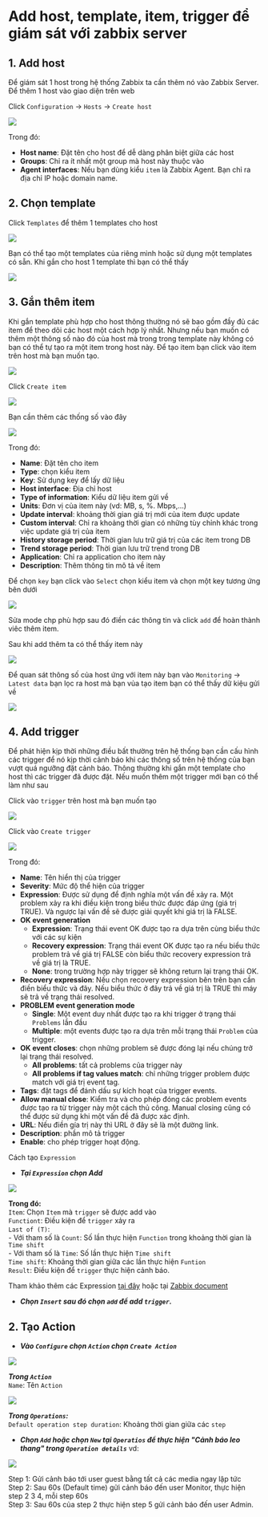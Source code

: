 # Add host, template, item, trigger để giám sát với zabbix server

## 1. Add host
Để giám sát 1 host trong hệ thống Zabbix ta cần thêm nó vào Zabbix Server. Để thêm 1 host vào giao diện trên web

Click `Configuration` -> `Hosts` -> `Create host`

<img src=https://i.imgur.com/Uu01nQX.png>

Trong đó: 
 * **Host name**: Đặt tên cho host để dễ dàng phân biệt giữa các host
 * **Groups**: Chỉ ra ít nhất một group mà host này thuộc vào
 * **Agent interfaces**: Nếu bạn dùng kiểu `item` là Zabbix Agent. Bạn chỉ ra địa chỉ IP hoặc domain name. 

## 2. Chọn template

Click `Templates` để thêm 1 templates cho host

<img src=https://i.imgur.com/dRN1jZ6.png>

Bạn có thể tạo một templates của riêng mình hoặc sử dụng một templates có sẵn. Khi gắn cho host 1 template thì bạn có thể thấy 

<img src=https://i.imgur.com/SFCrU4s.png>

## 3. Gắn thêm item

Khi gắn template phù hợp cho host thông thường nó sẽ bao gồm đầy đủ các item để theo dõi các host một cách hợp lý nhất. Nhưng nếu bạn muốn có thêm một thông số nào đó của host mà trong trong template này không có bạn có thể tự tạo ra một item trong host này. Để tạo item bạn click vào item trên host mà bạn muốn tạo.

<img src=https://i.imgur.com/Wv8hGEu.png>

Click `Create item`

<img src=https://i.imgur.com/QcsXvxs.png>

Bạn cần thêm các thống số vào đây

<img src=https://i.imgur.com/Saq0V3k.png>

Trong đó:

 * **Name**: Đặt tên cho item
 * **Type**: chọn kiểu item 
 * **Key**: Sử dụng key để lấy dữ liệu
 * **Host interface**: Địa chỉ host
 * **Type of information**: Kiểu dữ liệu item gửi về
 * **Units**: Đơn vị của item này (vd: MB, s, %. Mbps,...)
 * **Update interval**: khoảng thời gian giá trị mới của item được update
 * **Custom interval**: Chỉ ra khoảng thời gian có những tùy chỉnh khác trong việc update giá trị của item
 * **History storage period**: Thời gian lưu trữ giá trị của các item trong DB
 * **Trend storage period**: Thời gian lưu trữ trend trong DB
 * **Application**: Chỉ ra application cho item này
 * **Description**: Thêm thông tin mô tả về item

Để chọn `key` bạn click vào `Select` chọn kiểu item và chọn một key tương ứng bên dưới

<img src=https://i.imgur.com/EAC0ocu.png>

Sửa mode chp phù hợp sau đó điền các thông tin và click `add` để hoàn thành viêc thêm item.

Sau khi add thêm ta có thể thấy item này

<img src=https://i.imgur.com/m5PvPvT.png>

Để quan sát thông số của host ứng với item này bạn vào `Monitoring` -> `Latest data` bạn lọc ra host mà bạn vủa tạo item bạn có thể thấy dữ kiệu gửi về

<img src=https://i.imgur.com/vpicAI8.png>

## 4. Add trigger

Để phát hiện kịp thời những điều bất thường trên hệ thống bạn cần cấu hình các trigger để nó kịp thời cảnh báo khi các thông số trên hệ thống của bạn vượt quá ngưỡng đặt cảnh báo. Thông thường khi gắn một template cho host thì các trigger đã được đặt. Nếu muốn thêm một trigger mới bạn có thể làm như sau

Click vào `trigger` trên host mà bạn muốn tạo

<img src=https://i.imgur.com/80SiLjM.png>

Click vào `Create trigger` 

<img src=https://i.imgur.com/HDTIzhF.png>

Trong đó: 
 * **Name**: Tên hiển thị của trigger
 * **Severity**: Mức độ thể hiện của trigger 
 * **Expression**: Được sử dụng để định nghĩa một vấn đề xảy ra. Một problem xảy ra khi điều kiện trong biểu thức được đáp ứng (giá trị TRUE). Và ngược lại vấn đề sẽ được giải quyết khi giá trị là FALSE.
 * **OK event generation**
    * **Expression**: Trạng thái event OK được tạo ra dựa trên cùng biểu thức với các sự kiện
    * **Recovery expression**: Trạng thái event OK được tạo ra nếu biểu thức problem trả về giá trị FALSE còn biểu thức recovery expression trả về giá trị là TRUE.
    * **None**: trong trường hợp này trigger sẽ không return lại trạng thái OK.
 * **Recovery expression**: Nếu chọn recovery expression bên trên bạn cần điền biểu thức và đây. Nếu biểu thức ở đây trả về giá trị là TRUE thì máy sẽ trả về trạng thái resolved.
 * **PROBLEM event generation mode**
   * **Single**: Một event duy nhất được tạo ra khi trigger ở trạng thái `Problems` lần đầu 
   * **Multiple**: một events được tạo ra dựa trên mỗi trạng thái `Problem` của trigger.
 * **OK event closes**: chọn những problem sẽ được đóng lại nếu chúng trở lại trạng thái resolved.
   * **All problems**: tất cả problems của trigger này
   * **All problems if tag values match**: chỉ những trigger problem được match với giá trị event tag.
 * **Tags**: đặt tags để đánh dấu sự kích hoạt của trigger events.
 * **Allow manual close**: Kiểm tra và cho phép đóng các problem events được tạo ra từ trigger này một cách thủ công. Manual closing cũng có thể được sử dụng khi một vấn đề đã được xác định.
 * **URL**: Nếu điền gía trị này thì URL ở đây sẽ là một đường link.
 * **Description**: phần mô tả trigger
 * **Enable**: cho phép trigger hoạt động.

Cách tạo `Expression`

- ***Tại `Expression` chọn Add***
<img src=https://i.imgur.com/fQVRk9m.png>

**Trong đó:**</br>
`Item`: Chọn `Item` mà `trigger` sẽ được add vào</br>
`Functiont`: Điều kiện để `trigger` xảy ra</br>
`Last of (T)`:</br>
    - Với tham số là `Count`: Số lần thực hiện `Function` trong khoảng thời gian là `Time shift`</br>
    - Với tham số là `Time`: Số lần thực hiện `Time shift`</br>
`Time shift`: Khoảng thời gian giữa các lần thực hiện `Funtion`</br>
`Result`: Điều kiện để `trigger` thực hiện cảnh báo.</br>

Tham khảo thêm các Expression [tại đây]() hoặc tại [Zabbix document]()

- ***Chọn `Insert` sau đó chọn `add` để add `trigger`.***
## 2. Tạo Action
- ***Vào `Configure` chọn `Action` chọn `Create Action`***
<img src=https://i.imgur.com/OWGYsoE.png>

***Trong `Action`***</br>
`Name`: Tên `Action`

<img src=https://i.imgur.com/I9cilRR.png>

***Trong `Operations`:***</br>
`Default operation step duration`: Khoảng thời gian giữa các `step`

- ***Chọn `Add` hoặc chọn `New` tại `Operatios` để thực hiện "Cảnh báo leo thang" trong `Operation details`***
vd: 

<img src=https://i.imgur.com/uAn0L2k.png>

Step 1: Gửi cảnh báo tới user guest bằng tất cả các media ngay lập tức</br>
Step 2: Sau 60s (Default time) gửi cảnh báo đến user Monitor, thực hiện step 2 3 4, mỗi step 60s</br>
Step 3: Sau 60s của step 2 thực hiện step 5 gửi cảnh báo đến user Admin.</br>
